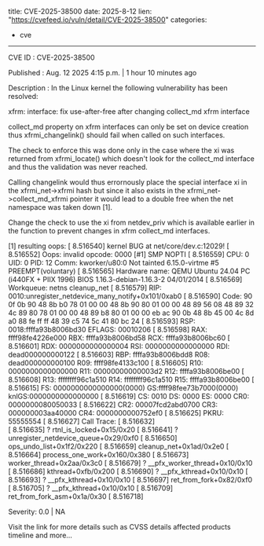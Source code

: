  
title: CVE-2025-38500
date: 2025-8-12
lien: "https://cvefeed.io/vuln/detail/CVE-2025-38500"
categories:
  - cve
---

CVE ID : CVE-2025-38500

Published :  Aug. 12
2025
4:15 p.m. | 1 hour
10 minutes ago

Description : In the Linux kernel
the following vulnerability has been resolved:

xfrm: interface: fix use-after-free after changing collect_md xfrm interface

collect_md property on xfrm interfaces can only be set on device creation
thus xfrmi_changelink() should fail when called on such interfaces.

The check to enforce this was done only in the case where the xi was
returned from xfrmi_locate() which doesn't look for the collect_md
interface
and thus the validation was never reached.

Calling changelink would thus errornously place the special interface xi
in the xfrmi_net->xfrmi hash
but since it also exists in the
xfrmi_net->collect_md_xfrmi pointer it would lead to a double free when
the net namespace was taken down [1].

Change the check to use the xi from netdev_priv which is available earlier
in the function to prevent changes in xfrm collect_md interfaces.

[1] resulting oops:
[    8.516540] kernel BUG at net/core/dev.c:12029!
[    8.516552] Oops: invalid opcode: 0000 [#1] SMP NOPTI
[    8.516559] CPU: 0 UID: 0 PID: 12 Comm: kworker/u80:0 Not tainted 6.15.0-virtme #5 PREEMPT(voluntary)
[    8.516565] Hardware name: QEMU Ubuntu 24.04 PC (i440FX + PIIX
1996)
BIOS 1.16.3-debian-1.16.3-2 04/01/2014
[    8.516569] Workqueue: netns cleanup_net
[    8.516579] RIP: 0010:unregister_netdevice_many_notify+0x101/0xab0
[    8.516590] Code: 90 0f 0b 90 48 8b b0 78 01 00 00 48 8b 90 80 01 00 00 48 89 56 08 48 89 32 4c 89 80 78 01 00 00 48 89 b8 80 01 00 00 eb ac 90  0b 48 8b 45 00 4c 8d a0 88 fe ff ff 48 39 c5 74 5c 41 80 bc 24
[    8.516593] RSP: 0018:ffffa93b8006bd30 EFLAGS: 00010206
[    8.516598] RAX: ffff98fe4226e000 RBX: ffffa93b8006bd58 RCX: ffffa93b8006bc60
[    8.516601] RDX: 0000000000000004 RSI: 0000000000000000 RDI: dead000000000122
[    8.516603] RBP: ffffa93b8006bdd8 R08: dead000000000100 R09: ffff98fe4133c100
[    8.516605] R10: 0000000000000000 R11: 00000000000003d2 R12: ffffa93b8006be00
[    8.516608] R13: ffffffff96c1a510 R14: ffffffff96c1a510 R15: ffffa93b8006be00
[    8.516615] FS:  0000000000000000(0000) GS:ffff98fee73b7000(0000) knlGS:0000000000000000
[    8.516619] CS:  0010 DS: 0000 ES: 0000 CR0: 0000000080050033
[    8.516622] CR2: 00007fcd2abd0700 CR3: 000000003aa40000 CR4: 0000000000752ef0
[    8.516625] PKRU: 55555554
[    8.516627] Call Trace:
[    8.516632]  
[    8.516635]  ? rtnl_is_locked+0x15/0x20
[    8.516641]  ? unregister_netdevice_queue+0x29/0xf0
[    8.516650]  ops_undo_list+0x1f2/0x220
[    8.516659]  cleanup_net+0x1ad/0x2e0
[    8.516664]  process_one_work+0x160/0x380
[    8.516673]  worker_thread+0x2aa/0x3c0
[    8.516679]  ? __pfx_worker_thread+0x10/0x10
[    8.516686]  kthread+0xfb/0x200
[    8.516690]  ? __pfx_kthread+0x10/0x10
[    8.516693]  ? __pfx_kthread+0x10/0x10
[    8.516697]  ret_from_fork+0x82/0xf0
[    8.516705]  ? __pfx_kthread+0x10/0x10
[    8.516709]  ret_from_fork_asm+0x1a/0x30
[    8.516718]  

Severity: 0.0 | NA

Visit the link for more details
such as CVSS details
affected products
timeline
and more...
